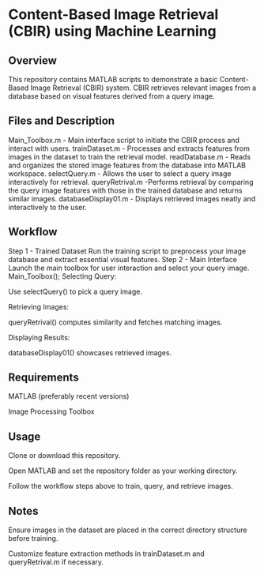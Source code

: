 # Content-Based Image Retrieval (CBIR) using Machine Learning
## Overview
This repository contains MATLAB scripts to demonstrate a basic Content-Based Image Retrieval (CBIR) system. CBIR retrieves relevant images from a database based on visual features derived from a query image.
## Files and Description 
Main_Toolbox.m  - Main interface script to initiate the CBIR process and interact with users.
trainDataset.m - Processes and extracts features from images in the dataset to train the retrieval model.
readDatabase.m - Reads and organizes the stored image features from the database into MATLAB workspace.
selectQuery.m - Allows the user to select a query image interactively for retrieval.
queryRetrival.m -Performs retrieval by comparing the query image features with those in the trained database and returns similar images.
databaseDisplay01.m - Displays retrieved images neatly and interactively to the user.
## Workflow
Step 1 - Trained Dataset 
Run the training script to preprocess your image database and extract essential visual features.
Step 2 - Main Interface
Launch the main toolbox for user interaction and select your query image.
Main_Toolbox();
Selecting Query:

Use selectQuery() to pick a query image.

Retrieving Images:

queryRetrival() computes similarity and fetches matching images.

Displaying Results:

databaseDisplay01() showcases retrieved images.
## Requirements
MATLAB (preferably recent versions)

Image Processing Toolbox
## Usage
Clone or download this repository.

Open MATLAB and set the repository folder as your working directory.

Follow the workflow steps above to train, query, and retrieve images.
## Notes
Ensure images in the dataset are placed in the correct directory structure before training.

Customize feature extraction methods in trainDataset.m and queryRetrival.m if necessary.